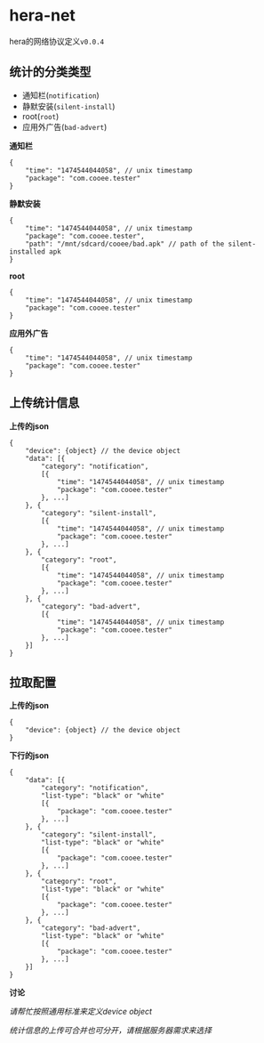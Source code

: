 # hera-net

hera的网络协议定义`v0.0.4`

## 统计的分类类型

* 通知栏(`notification`) 
* 静默安装(`silent-install`)
* root(`root`)
* 应用外广告(`bad-advert`)

**通知栏**

<pre><code>{
    "time": "1474544044058", // unix timestamp
    "package": "com.cooee.tester"
}
</code></pre>

**静默安装**

<pre><code>{
    "time": "1474544044058", // unix timestamp
    "package": "com.cooee.tester",
    "path": "/mnt/sdcard/cooee/bad.apk" // path of the silent-installed apk
}
</code></pre>

**root**

<pre><code>{
    "time": "1474544044058", // unix timestamp
    "package": "com.cooee.tester"
}
</code></pre>

**应用外广告**

<pre><code>{
    "time": "1474544044058", // unix timestamp
    "package": "com.cooee.tester"
}
</code></pre>

## 上传统计信息

**上传的json**

<pre><code>{
    "device": {object} // the device object
    "data": [{
        "category": "notification",
        [{
            "time": "1474544044058", // unix timestamp
            "package": "com.cooee.tester"
        }, ...]
    }, {     
        "category": "silent-install",
        [{
            "time": "1474544044058", // unix timestamp
            "package": "com.cooee.tester"
        }, ...]
    }, {     
        "category": "root",
        [{
            "time": "1474544044058", // unix timestamp
            "package": "com.cooee.tester"
        }, ...]
    }, {     
        "category": "bad-advert",
        [{
            "time": "1474544044058", // unix timestamp
            "package": "com.cooee.tester"
        }, ...]
    }]
}
</code></pre>

## 拉取配置

**上传的json**

<pre><code>{
    "device": {object} // the device object
}
</code></pre>

**下行的json**

<pre><code>{
    "data": [{
        "category": "notification",
        "list-type": "black" or "white"
        [{
            "package": "com.cooee.tester"
        }, ...]
    }, {     
        "category": "silent-install",
        "list-type": "black" or "white"
        [{
            "package": "com.cooee.tester"
        }, ...]
    }, {     
        "category": "root",
        "list-type": "black" or "white"
        [{
            "package": "com.cooee.tester"
        }, ...]
    }, {     
        "category": "bad-advert",
        "list-type": "black" or "white"
        [{
            "package": "com.cooee.tester"
        }, ...]
    }]
}
</code></pre>

**讨论**

*请帮忙按照通用标准来定义device object*

*统计信息的上传可合并也可分开，请根据服务器需求来选择*
